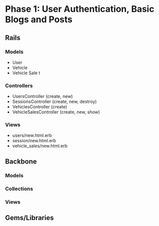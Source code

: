 # Phase 1: User Authentication, Basic Blogs and Posts

## Rails
### Models
* User
* Vehicle
* Vehicle Sale
t

### Controllers
* UsersController (create, new)
* SessionsController (create, new, destroy)
* VehiclesController (create)
* VehicleSalesController (create, new, show)


### Views
* users/new.html.erb
* session/new.html.erb
* vehicle_sales/new.html.erb


## Backbone
### Models

### Collections

### Views

## Gems/Libraries
